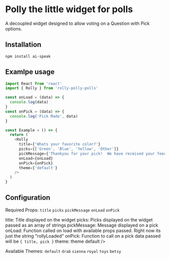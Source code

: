 # Polly the little widget for polls

A decoupled widget designed to allow voting on a Question with Pick options.

## Installation

```
npm install ai-speak
```

## Examlpe usage

```javascript
import React from 'react'
import { Rolly } from 'rolly-polly-polls'

const onLoad = (data) => {
  console.log(data)
}
const onPick = (data) => {
  console.log('Pick Made', data)
}

const Example = () => {
  return (
    <Rolly
      title={'Whats your favorite color?'}
      picks={['Green', 'Blue', 'Yellow', 'Other']}
      pickMessage={'Thankyou for your pick!  We have received your feedback!'}
      onLoad={onLoad}
      onPick={onPick}
      theme={'default'}
    />
  )
}
```

## Configuration

Required Props:
`title`
`picks`
`pickMessage`
`onLoad`
`onPick`

title: Title displayed on the widget
picks: Picks displayed on the widget passed as an array of strings
pickMessage: Message displayed on a pick
onLoad: Function called on load with available props passed. Right now its just the string "rollyLoaded"
onPick: Function to call on a pick data passed will be `{ title, pick }`
theme: theme default
/>

Available Themes:
`default` `drab` `sienna` `royal` `toys` `betsy`
